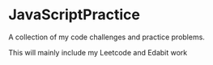 # JavaScriptPractice
A collection of my code challenges and practice problems.
<p> This will mainly include my Leetcode and Edabit work </p>
